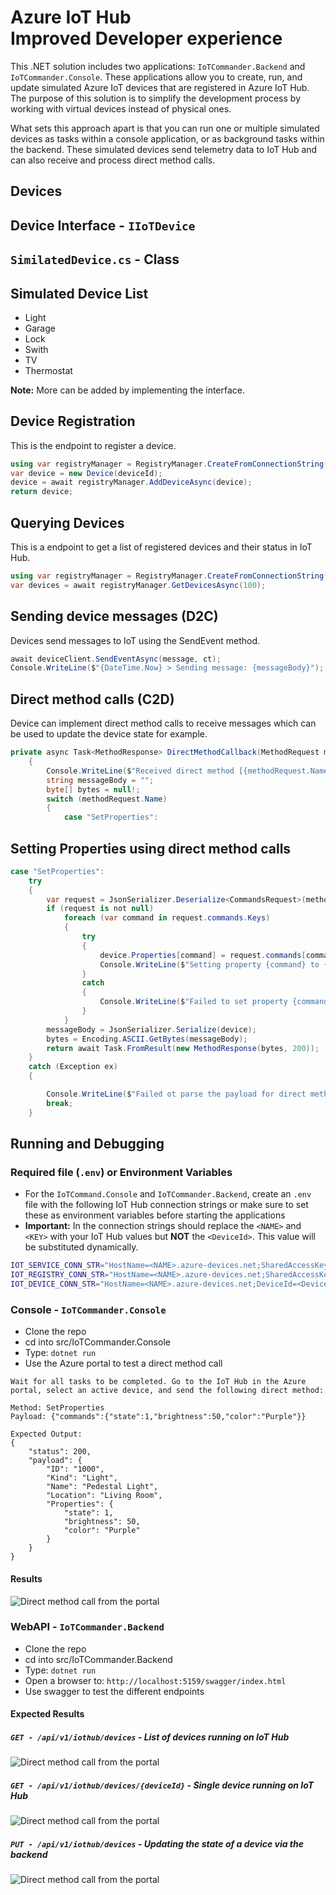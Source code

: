 # Azure IoT Hub<br/>Improved Developer experience

This .NET solution includes two applications: `IoTCommander.Backend` and `IoTCommander.Console`. These applications allow you to create, run, and update simulated Azure IoT devices that are registered in Azure IoT Hub. The purpose of this solution is to simplify the development process by working with virtual devices instead of physical ones.

What sets this approach apart is that you can run one or multiple simulated devices as tasks within a console application, or as background tasks within the backend. These simulated devices send telemetry data to IoT Hub and can also receive and process direct method calls.

## Devices

## Device Interface - `IIoTDevice`

## `SimilatedDevice.cs` - Class

## Simulated Device List

- Light
- Garage
- Lock
- Swith
- TV
- Thermostat

**Note:** More can be added by implementing the interface.

## Device Registration

This is the endpoint to register a device.

```C#
using var registryManager = RegistryManager.CreateFromConnectionString(registryConnStr);
var device = new Device(deviceId);
device = await registryManager.AddDeviceAsync(device);
return device;
```

## Querying Devices

This is a endpoint to get a list of registered devices and their status in IoT Hub.

```C#
using var registryManager = RegistryManager.CreateFromConnectionString(registryConnStr);
var devices = await registryManager.GetDevicesAsync(100);
```

## Sending device messages (D2C)

Devices send messages to IoT using the SendEvent method.

```C#
await deviceClient.SendEventAsync(message, ct);
Console.WriteLine($"{DateTime.Now} > Sending message: {messageBody}");
```

## Direct method calls (C2D)

Device can implement direct method calls to receive messages which can be used to update the device state for example.

```C#
private async Task<MethodResponse> DirectMethodCallback(MethodRequest methodRequest, object userContext)
    {
        Console.WriteLine($"Received direct method [{methodRequest.Name}] with payload [{methodRequest.DataAsJson}].");
        string messageBody = "";
        byte[] bytes = null!;
        switch (methodRequest.Name)
        {
            case "SetProperties":
```

## Setting Properties using direct method calls

```C#
case "SetProperties":
    try
    {
        var request = JsonSerializer.Deserialize<CommandsRequest>(methodRequest.DataAsJson);
        if (request is not null)
            foreach (var command in request.commands.Keys)
            {
                try
                {
                    device.Properties[command] = request.commands[command];
                    Console.WriteLine($"Setting property {command} to {request.commands[command]}");
                }
                catch
                {
                    Console.WriteLine($"Failed to set property {command} to {request.commands[command]}");
                }
            }
        messageBody = JsonSerializer.Serialize(device);
        bytes = Encoding.ASCII.GetBytes(messageBody);
        return await Task.FromResult(new MethodResponse(bytes, 200));
    }
    catch (Exception ex)
    {

        Console.WriteLine($"Failed ot parse the payload for direct method {methodRequest.Name} due to {ex}");
        break;
    }
```

## Running and Debugging

### Required file (`.env`) or Environment Variables

- For the `IoTCommand.Console` and `IoTCommander.Backend`, create an `.env` file with the following IoT Hub connection strings or make sure to set these as environment variables before starting the applications
- **Important:** In the connection strings should replace the `<NAME>` and `<KEY>` with your IoT Hub values but **NOT** the `<DeviceId>`. This value will be substituted dynamically.

```bash
IOT_SERVICE_CONN_STR="HostName=<NAME>.azure-devices.net;SharedAccessKeyName=service;SharedAccessKey=<KEY>"
IOT_REGISTRY_CONN_STR="HostName=<NAME>.azure-devices.net;SharedAccessKeyName=registryReadWrite;SharedAccessKey=<KEY>"
IOT_DEVICE_CONN_STR="HostName=<NAME>.azure-devices.net;DeviceId=<DeviceId>;SharedAccessKeyName=device;SharedAccessKey=<KEY>"
```

### Console - `IoTCommander.Console`

- Clone the repo
- cd into src/IoTCommander.Console
- Type: `dotnet run`
- Use the Azure portal to test a direct method call

```text
Wait for all tasks to be completed. Go to the IoT Hub in the Azure portal, select an active device, and send the following direct method:

Method: SetProperties
Payload: {"commands":{"state":1,"brightness":50,"color":"Purple"}}

Expected Output:
{
    "status": 200,
    "payload": {
        "ID": "1000",
        "Kind": "Light",
        "Name": "Pedestal Light",
        "Location": "Living Room",
        "Properties": {
            "state": 1,
            "brightness": 50,
            "color": "Purple"
        }
    }
}
```

#### Results

![Direct method call from the portal](images/direct-method.png)

### WebAPI - `IoTCommander.Backend`

- Clone the repo
- cd into src/IoTCommander.Backend
- Type: `dotnet run`
- Open a browser to: `http://localhost:5159/swagger/index.html`
- Use swagger to test the different endpoints

#### Expected Results

##### `GET - /api/v1/iothub/devices` - List of devices running on IoT Hub

![Direct method call from the portal](images/get-devices.png)

##### `GET - /api/v1/iothub/devices/{deviceId}` - Single device running on IoT Hub

![Direct method call from the portal](images/get-device.png)

##### `PUT - /api/v1/iothub/devices` - Updating the state of a device via the backend

![Direct method call from the portal](images/put-device.png)
